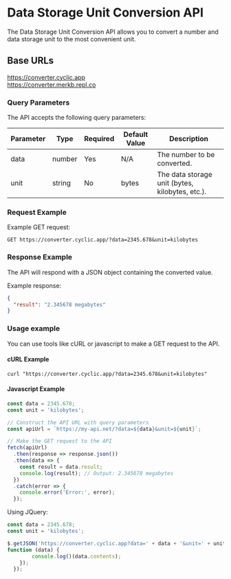 # Data Storage Unit Conversion API

The Data Storage Unit Conversion API allows you to convert a number and data storage unit to the most convenient unit.

## Base URLs

https://converter.cyclic.app<br>
https://converter.merkb.repl.co



### Query Parameters

The API accepts the following query parameters:

| Parameter | Type   | Required | Default Value | Description                                |
|-----------|--------|----------|---------------|--------------------------------------------|
| data      | number | Yes      | N/A           | The number to be converted.                 |
| unit      | string | No       | bytes         | The data storage unit (bytes, kilobytes, etc.). |

### Request Example

Example GET request:

```
GET https://converter.cyclic.app/?data=2345.678&unit=kilobytes
```


### Response Example

The API will respond with a JSON object containing the converted value.

Example response:

```json
{
  "result": "2.345678 megabytes"
}
```

### Usage example
You can use tools like cURL or javascript to make a GET request to the API.

#### cURL Example
```shell
curl "https://converter.cyclic.app/?data=2345.678&unit=kilobytes"
```

#### Javascript Example
```js
const data = 2345.678;
const unit = 'kilobytes';

// Construct the API URL with query parameters
const apiUrl = `https://my-api.net/?data=${data}&unit=${unit}`;

// Make the GET request to the API
fetch(apiUrl)
  .then(response => response.json())
  .then(data => {
    const result = data.result;
    console.log(result); // Output: 2.345678 megabytes
  })
  .catch(error => {
    console.error('Error:', error);
  });

```

Using JQuery:
```js
const data = 2345.678;
const unit = 'kilobytes';

$.getJSON('https://converter.cyclic.app?data=' + data + '&unit=' + unit+ '',
function (data) {
        console.log()(data.contents);
    });
  });

```
